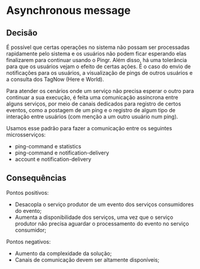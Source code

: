 # Asynchronous message

## Decisão

É possível que certas operações no sistema não possam ser processadas rapidamente pelo sistema e os usuários não podem ficar esperando elas finalizarem para continuar usando o Pingr. Além disso, há uma tolerância para que os usuários vejam o efeito de certas ações. É o caso do envio de notificações para os usuários, a visualização de pings de outros usuários e a consulta dos TagNow (Here e World).

Para atender os cenários onde um serviço não precisa esperar o outro para continuar a sua execução, é feita uma comunicação assíncrona entre alguns serviços, por meio de canais dedicados para registro de certos eventos, como a postagem de um ping e o registro de algum tipo de interação entre usuários (com menção a um outro usuário num ping).

Usamos esse padrão para fazer a comunicação entre os seguintes microsserviços:

* ping-command e statistics
* ping-command e notification-delivery
* account e notification-delivery

## Consequências

Pontos positivos:

* Desacopla o serviço produtor de um evento dos serviços consumidores do evento;
* Aumenta a disponibilidade dos serviços, uma vez que o serviço produtor não precisa aguardar o processamento do evento no serviço consumidor;

Pontos negativos:

* Aumento da complexidade da solução;
* Canais de comunicação devem ser altamente disponíveis;

